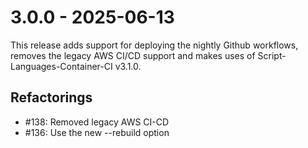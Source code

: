 # 3.0.0 - 2025-06-13

This release adds support for deploying the nightly Github workflows, removes the legacy AWS CI/CD support and makes uses of Script-Languages-Container-CI v3.1.0.

## Refactorings

 - #138: Removed legacy AWS CI-CD
 - #136: Use the new --rebuild option

